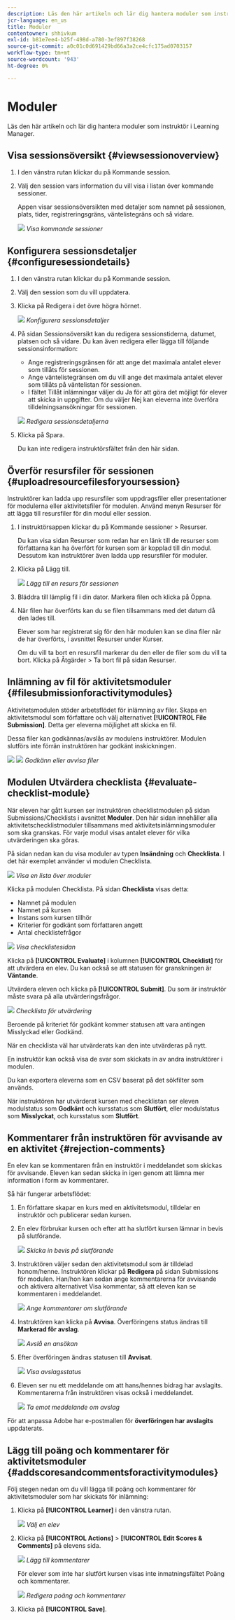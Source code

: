 ```yaml
---
description: Läs den här artikeln och lär dig hantera moduler som instruktör i Learning Manager.
jcr-language: en_us
title: Moduler
contentowner: shhivkum
exl-id: b81e7ee4-b25f-498d-a780-3ef897f38268
source-git-commit: a0c01c0d691429bd66a3a2ce4cfc175ad0703157
workflow-type: tm+mt
source-wordcount: '943'
ht-degree: 0%

---
```


# Moduler

Läs den här artikeln och lär dig hantera moduler som instruktör i Learning Manager.

## Visa sessionsöversikt {#viewsessionoverview}

1. I den vänstra rutan klickar du på Kommande session.
1. Välj den session vars information du vill visa i listan över kommande sessioner.

   Appen visar sessionsöversikten med detaljer som namnet på sessionen, plats, tider, registreringsgräns, väntelistegräns och så vidare.

   ![](assets/upcomingsessions.png)
   *Visa kommande sessioner*

## Konfigurera sessionsdetaljer {#configuresessiondetails}

1. I den vänstra rutan klickar du på Kommande session.
1. Välj den session som du vill uppdatera.
1. Klicka på Redigera i det övre högra hörnet.

   ![](assets/sessiondetails.png)
   *Konfigurera sessionsdetaljer*

1. På sidan Sessionsöversikt kan du redigera sessionstiderna, datumet, platsen och så vidare. Du kan även redigera eller lägga till följande sessionsinformation:

   * Ange registreringsgränsen för att ange det maximala antalet elever som tillåts för sessionen.
   * Ange väntelistegränsen om du vill ange det maximala antalet elever som tillåts på väntelistan för sessionen.
   * I fältet Tillåt inlämningar väljer du Ja för att göra det möjligt för elever att skicka in uppgifter. Om du väljer Nej kan eleverna inte överföra tilldelningsansökningar för sessionen.

   ![](assets/editsessiondetails.png)
   *Redigera sessionsdetaljerna*

1. Klicka på Spara.

   Du kan inte redigera instruktörsfältet från den här sidan.

## Överför resursfiler för sessionen {#uploadresourcefilesforyoursession}

Instruktörer kan ladda upp resursfiler som uppdragsfiler eller presentationer för modulerna eller aktivitetsfiler för modulen. Använd menyn Resurser för att lägga till resursfiler för din modul eller session.

1. I instruktörsappen klickar du på Kommande sessioner > Resurser.

   Du kan visa sidan Resurser som redan har en länk till de resurser som författarna kan ha överfört för kursen som är kopplad till din modul. Dessutom kan instruktörer även ladda upp resursfiler för moduler.

1. Klicka på Lägg till.

   ![](assets/addresource.png)
   *Lägg till en resurs för sessionen*

1. Bläddra till lämplig fil i din dator. Markera filen och klicka på Öppna.
1. När filen har överförts kan du se filen tillsammans med det datum då den lades till.

   Elever som har registrerat sig för den här modulen kan se dina filer när de har överförts, i avsnittet Resurser under Kurser.

   Om du vill ta bort en resursfil markerar du den eller de filer som du vill ta bort. Klicka på Åtgärder > Ta bort fil på sidan Resurser.

## Inlämning av fil för aktivitetsmoduler {#filesubmissionforactivitymodules}

Aktivitetsmodulen stöder arbetsflödet för inlämning av filer. Skapa en aktivitetsmodul som författare och välj alternativet **[!UICONTROL File Submission]**. Detta ger eleverna möjlighet att skicka en fil.

Dessa filer kan godkännas/avslås av modulens instruktörer. Modulen slutförs inte förrän instruktören har godkänt inskickningen.

![](assets/activity-modules.png) ![](assets/approve-reject-option.png)
*Godkänn eller avvisa filer*

## Modulen Utvärdera checklista {#evaluate-checklist-module}

När eleven har gått kursen ser instruktören checklistmodulen på sidan Submissions/Checklists i avsnittet **Moduler**. Den här sidan innehåller alla aktivitetschecklistmoduler tillsammans med aktivitetsinlämningsmoduler som ska granskas. För varje modul visas antalet elever för vilka utvärderingen ska göras.

På sidan nedan kan du visa moduler av typen **Insändning** och **Checklista**. I det här exemplet använder vi modulen Checklista.

![](assets/modules-list.png)
*Visa en lista över moduler*

Klicka på modulen Checklista. På sidan **Checklista** visas detta:

* Namnet på modulen
* Namnet på kursen
* Instans som kursen tillhör
* Kriterier för godkänt som författaren angett
* Antal checklistefrågor

![](assets/checklist-page.png)
*Visa checklistesidan*

Klicka på **[!UICONTROL Evaluate]** i kolumnen **[!UICONTROL Checklist]** för att utvärdera en elev. Du kan också se att statusen för granskningen är **Väntande**.

Utvärdera eleven och klicka på **[!UICONTROL Submit]**. Du som är instruktör måste svara på alla utvärderingsfrågor.

![](assets/checklist-evaluation-screen.png)
*Checklista för utvärdering*

Beroende på kriteriet för godkänt kommer statusen att vara antingen Misslyckad eller Godkänd.

När en checklista väl har utvärderats kan den inte utvärderas på nytt.

En instruktör kan också visa de svar som skickats in av andra instruktörer i modulen.

Du kan exportera eleverna som en CSV baserat på det sökfilter som används.

När instruktören har utvärderat kursen med checklistan ser eleven modulstatus som **Godkänt** och kursstatus som **Slutfört**, eller modulstatus som **Misslyckat**, och kursstatus som **Slutfört**.

## Kommentarer från instruktören för avvisande av en aktivitet {#rejection-comments}

En elev kan se kommentaren från en instruktör i meddelandet som skickas för avvisande. Eleven kan sedan skicka in igen genom att lämna mer information i form av kommentarer.

Så här fungerar arbetsflödet:

1. En författare skapar en kurs med en aktivitetsmodul, tilldelar en instruktör och publicerar sedan kursen.

1. En elev förbrukar kursen och efter att ha slutfört kursen lämnar in bevis på slutförande.

   ![](assets/proof-of-completion.png)
   *Skicka in bevis på slutförande*

1. Instruktören väljer sedan den aktivitetsmodul som är tilldelad honom/henne. Instruktören klickar på **Redigera** på sidan Submissions för modulen. Han/hon kan sedan ange kommentarerna för avvisande och aktivera alternativet Visa kommentar, så att eleven kan se kommentaren i meddelandet.

   ![](assets/enter-comments.png)
   *Ange kommentarer om slutförande*

1. Instruktören kan klicka på **Avvisa**. Överföringens status ändras till **Markerad för avslag**.

   ![](assets/marked-for-rejection.png)
   *Avslå en ansökan*

1. Efter överföringen ändras statusen till **Avvisat**.

   ![](assets/rejected-status.png)
   *Visa avslagsstatus*

1. Eleven ser nu ett meddelande om att hans/hennes bidrag har avslagits. Kommentarerna från instruktören visas också i meddelandet.

   ![](assets/notification-of-rejection.png)
   *Ta emot meddelande om avslag*

För att anpassa Adobe har e-postmallen för **överföringen har avslagits** uppdaterats.

## Lägg till poäng och kommentarer för aktivitetsmoduler {#addscoresandcommentsforactivitymodules}

Följ stegen nedan om du vill lägga till poäng och kommentarer för aktivitetsmoduler som har skickats för inlämning:

1. Klicka på **[!UICONTROL Learner]** i den vänstra rutan.

   ![](assets/learners.png)
   *Välj en elev*

1. Klicka på **[!UICONTROL Actions]** > **[!UICONTROL Edit Scores & Comments]** på elevens sida.

   ![](assets/edit-scores-comments.png)
   *Lägg till kommentarer*

   För elever som inte har slutfört kursen visas inte inmatningsfältet Poäng och kommentarer.

   ![](assets/editing-scores-andcomments.png)
   *Redigera poäng och kommentarer*

1. Klicka på **[!UICONTROL Save]**.

